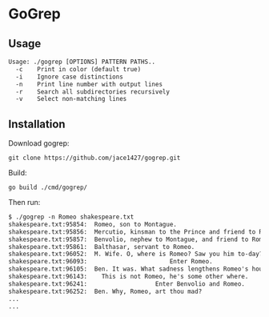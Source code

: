 # GoGrep

## Usage

```txt
Usage: ./gogrep [OPTIONS] PATTERN PATHS..
  -c    Print in color (default true)
  -i    Ignore case distinctions
  -n    Print line number with output lines
  -r    Search all subdirectories recursively
  -v    Select non-matching lines
```

## Installation

Download gogrep:

`git clone https://github.com/jace1427/gogrep.git`

Build:

`go build ./cmd/gogrep/`

Then run:

```txt
$ ./gogrep -n Romeo shakespeare.txt
shakespeare.txt:95854:  Romeo, son to Montague.
shakespeare.txt:95856:  Mercutio, kinsman to the Prince and friend to Romeo.
shakespeare.txt:95857:  Benvolio, nephew to Montague, and friend to Romeo
shakespeare.txt:95861:  Balthasar, servant to Romeo.
shakespeare.txt:96052:  M. Wife. O, where is Romeo? Saw you him to-day?
shakespeare.txt:96093:                       Enter Romeo.
shakespeare.txt:96105:  Ben. It was. What sadness lengthens Romeo's hours?
shakespeare.txt:96143:    This is not Romeo, he's some other where.
shakespeare.txt:96241:                   Enter Benvolio and Romeo.
shakespeare.txt:96252:  Ben. Why, Romeo, art thou mad?
...
...
```
